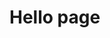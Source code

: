 <!--
layout: page
title: About
date: 2014-05-27T07:18:47.847Z
comments: false
published: true
keywords: JavaScript, ES6
description: About page
categories:
authorName: Jaydson
-->
# Hello page